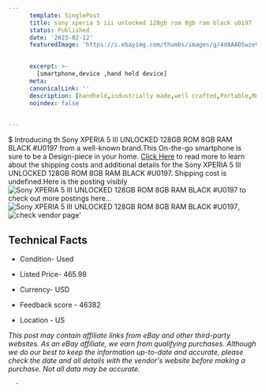 ```yaml
---
      template: SinglePost
      title: sony xperia 5 iii unlocked 128gb rom 8gb ram black u0197
      status: Published
      date: '2023-02-12'
      featuredImage: 'https://i.ebayimg.com/thumbs/images/g/4dAAAOSwzeVjKjle/s-l225.jpg'
       

      excerpt: >-
        [smartphone,device ,hand held device]
      meta:
      canonicalLink: ''
      description: [handheld,industrially made,well crafted,Portable,Mobile,Compact,Convenient,Lightweight,Maneuverable,Man-portable,Miniature,Carriable,Hand-held,Light,Holdable,Transportable,Mobile device,Pocket-sized,On-the-go,Wireless,Cordless,Compact size,Convenient size, smartphone,device ,hand held device]
      noindex: false
      

---
```

$
      Introducing th Sony XPERIA 5 III UNLOCKED 128GB ROM 8GB RAM BLACK #U0197 from a well-known brand.This On-the-go smartphone is sure to be a Design-piece in your home. [Click Here](https://www.ebay.com/itm/144727279721?hash=item21b26b0869%3Ag%3A4dAAAOSwzeVjKjle&mkevt=1&mkcid=1&mkrid=711-53200-19255-0&campid=%253CePNCampaignId%253E&customid=%253CreferenceId%253E&toolid=10049) to read more to learn about the shipping costs and additional details for the Sony XPERIA 5 III UNLOCKED 128GB ROM 8GB RAM BLACK #U0197. Shipping cost is undefined.Here is the posting visibly ![Sony XPERIA 5 III UNLOCKED 128GB ROM 8GB RAM BLACK #U0197](https://i.ebayimg.com/thumbs/images/g/4dAAAOSwzeVjKjle/s-l225.jpg) to check out more postings here... ![Sony XPERIA 5 III UNLOCKED 128GB ROM 8GB RAM BLACK #U0197](https://i.ebayimg.com/images/g/4dAAAOSwzeVjKjle/s-l1600.jpg), ![check vendor page](https://origin-galleryplus.ebayimg.com/ws/web/144727279721_2_0_1/225x225.jpg,https://origin-galleryplus.ebayimg.com/ws/web/144727279721_3_0_1/225x225.jpg,https://origin-galleryplus.ebayimg.com/ws/web/144727279721_4_0_1/225x225.jpg,https://origin-galleryplus.ebayimg.com/ws/web/144727279721_5_0_1/225x225.jpg,https://origin-galleryplus.ebayimg.com/ws/web/144727279721_6_0_1/225x225.jpg,https://origin-galleryplus.ebayimg.com/ws/web/144727279721_7_0_1/225x225.jpg,https://origin-galleryplus.ebayimg.com/ws/web/144727279721_8_0_1/225x225.jpg,https://origin-galleryplus.ebayimg.com/ws/web/144727279721_9_0_1/225x225.jpg,https://origin-galleryplus.ebayimg.com/ws/web/144727279721_10_0_1/225x225.jpg,https://origin-galleryplus.ebayimg.com/ws/web/144727279721_11_0_1/225x225.jpg)'

      

 ## Technical Facts 



     
      

 - Condition- Used 


      

 - Listed Price- 465.98 


      

 - Currency- USD 


      

 - Feedback score - 46382 


      

 - Location - US 


      
      

 *_This post may contain affiliate links from eBay and other third-party websites. As an eBay affiliate, we earn from qualifying purchases. Although we do our best to keep the information up-to-date and accurate, please check the date and all details with the vendor's website before making a purchase. Not all data may be accurate._*




      -

